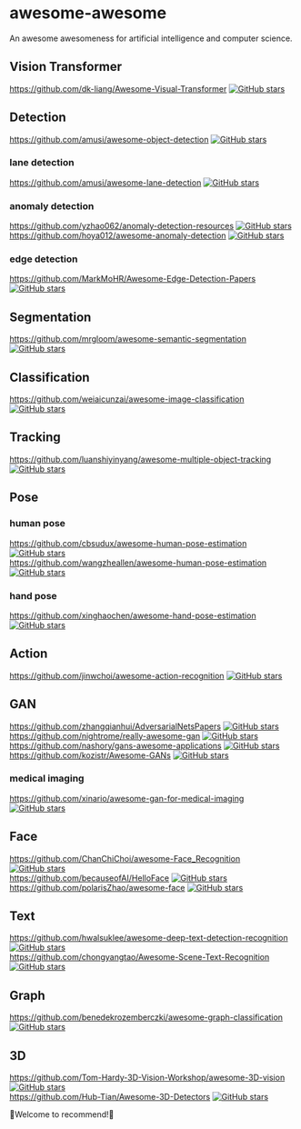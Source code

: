 # awesome-awesome
An awesome awesomeness for artificial intelligence and computer science.

## Vision Transformer
https://github.com/dk-liang/Awesome-Visual-Transformer [![GitHub stars](https://img.shields.io/github/stars/dk-liang/Awesome-Visual-Transformer.svg?logo=github&label=Stars)](https://github.com/dk-liang/Awesome-Visual-Transformer)

## Detection
https://github.com/amusi/awesome-object-detection [![GitHub stars](https://img.shields.io/github/stars/amusi/awesome-object-detection.svg?logo=github&label=Stars)](https://github.com/amusi/awesome-object-detection)
### lane detection
https://github.com/amusi/awesome-lane-detection [![GitHub stars](https://img.shields.io/github/stars/amusi/awesome-lane-detection.svg?logo=github&label=Stars)](https://github.com/amusi/awesome-lane-detection)
### anomaly detection
https://github.com/yzhao062/anomaly-detection-resources [![GitHub stars](https://img.shields.io/github/stars/yzhao062/anomaly-detection-resources.svg?logo=github&label=Stars)](https://github.com/yzhao062/anomaly-detection-resources)  
https://github.com/hoya012/awesome-anomaly-detection [![GitHub stars](https://img.shields.io/github/stars/hoya012/awesome-anomaly-detection.svg?logo=github&label=Stars)](https://github.com/hoya012/awesome-anomaly-detection)
### edge detection
https://github.com/MarkMoHR/Awesome-Edge-Detection-Papers [![GitHub stars](https://img.shields.io/github/stars/MarkMoHR/Awesome-Edge-Detection-Papers.svg?logo=github&label=Stars)](https://github.com/MarkMoHR/Awesome-Edge-Detection-Papers)

## Segmentation
https://github.com/mrgloom/awesome-semantic-segmentation [![GitHub stars](https://img.shields.io/github/stars/mrgloom/awesome-semantic-segmentation.svg?logo=github&label=Stars)](https://github.com/mrgloom/awesome-semantic-segmentation)

## Classification
https://github.com/weiaicunzai/awesome-image-classification [![GitHub stars](https://img.shields.io/github/stars/weiaicunzai/awesome-image-classification.svg?logo=github&label=Stars)](https://github.com/weiaicunzai/awesome-image-classification)

## Tracking
https://github.com/luanshiyinyang/awesome-multiple-object-tracking [![GitHub stars](https://img.shields.io/github/stars/luanshiyinyang/awesome-multiple-object-tracking.svg?logo=github&label=Stars)](https://github.com/luanshiyinyang/awesome-multiple-object-tracking)

## Pose
### human pose
https://github.com/cbsudux/awesome-human-pose-estimation [![GitHub stars](https://img.shields.io/github/stars/cbsudux/awesome-human-pose-estimation.svg?logo=github&label=Stars)](https://github.com/cbsudux/awesome-human-pose-estimation)  
https://github.com/wangzheallen/awesome-human-pose-estimation [![GitHub stars](https://img.shields.io/github/stars/wangzheallen/awesome-human-pose-estimation.svg?logo=github&label=Stars)](https://github.com/wangzheallen/awesome-human-pose-estimation)

### hand pose
https://github.com/xinghaochen/awesome-hand-pose-estimation [![GitHub stars](https://img.shields.io/github/stars/xinghaochen/awesome-hand-pose-estimation.svg?logo=github&label=Stars)](https://github.com/xinghaochen/awesome-hand-pose-estimation)

## Action
https://github.com/jinwchoi/awesome-action-recognition [![GitHub stars](https://img.shields.io/github/stars/jinwchoi/awesome-action-recognition.svg?logo=github&label=Stars)](https://github.com/jinwchoi/awesome-action-recognition)

## GAN
https://github.com/zhangqianhui/AdversarialNetsPapers [![GitHub stars](https://img.shields.io/github/stars/zhangqianhui/AdversarialNetsPapers.svg?logo=github&label=Stars)](https://github.com/zhangqianhui/AdversarialNetsPapers)  
https://github.com/nightrome/really-awesome-gan [![GitHub stars](https://img.shields.io/github/stars/nightrome/really-awesome-gan.svg?logo=github&label=Stars)](https://github.com/nightrome/really-awesome-gan)  
https://github.com/nashory/gans-awesome-applications [![GitHub stars](https://img.shields.io/github/stars/nashory/gans-awesome-applications.svg?logo=github&label=Stars)](https://github.com/nashory/gans-awesome-applications)  
https://github.com/kozistr/Awesome-GANs [![GitHub stars](https://img.shields.io/github/stars/kozistr/Awesome-GANs.svg?logo=github&label=Stars)](https://github.com/kozistr/Awesome-GANs)
### medical imaging
https://github.com/xinario/awesome-gan-for-medical-imaging [![GitHub stars](https://img.shields.io/github/stars/xinario/awesome-gan-for-medical-imaging.svg?logo=github&label=Stars)](https://github.com/xinario/awesome-gan-for-medical-imaging)

## Face
https://github.com/ChanChiChoi/awesome-Face_Recognition [![GitHub stars](https://img.shields.io/github/stars/ChanChiChoi/awesome-Face_Recognition.svg?logo=github&label=Stars)](https://github.com/ChanChiChoi/awesome-Face_Recognition)  
https://github.com/becauseofAI/HelloFace [![GitHub stars](https://img.shields.io/github/stars/becauseofAI/HelloFace.svg?logo=github&label=Stars)](https://github.com/becauseofAI/HelloFace)  
https://github.com/polarisZhao/awesome-face [![GitHub stars](https://img.shields.io/github/stars/polarisZhao/awesome-face.svg?logo=github&label=Stars)](https://github.com/polarisZhao/awesome-face)

## Text
https://github.com/hwalsuklee/awesome-deep-text-detection-recognition [![GitHub stars](https://img.shields.io/github/stars/hwalsuklee/awesome-deep-text-detection-recognition.svg?logo=github&label=Stars)](https://github.com/hwalsuklee/awesome-deep-text-detection-recognition)  
https://github.com/chongyangtao/Awesome-Scene-Text-Recognition [![GitHub stars](https://img.shields.io/github/stars/chongyangtao/Awesome-Scene-Text-Recognition.svg?logo=github&label=Stars)](https://github.com/chongyangtao/Awesome-Scene-Text-Recognition)

## Graph
https://github.com/benedekrozemberczki/awesome-graph-classification [![GitHub stars](https://img.shields.io/github/stars/benedekrozemberczki/awesome-graph-classification.svg?logo=github&label=Stars)](https://github.com/benedekrozemberczki/awesome-graph-classification)

## 3D
https://github.com/Tom-Hardy-3D-Vision-Workshop/awesome-3D-vision [![GitHub stars](https://img.shields.io/github/stars/Tom-Hardy-3D-Vision-Workshop/awesome-3D-vision.svg?logo=github&label=Stars)](https://github.com/Tom-Hardy-3D-Vision-Workshop/awesome-3D-vision)  
https://github.com/Hub-Tian/Awesome-3D-Detectors [![GitHub stars](https://img.shields.io/github/stars/Hub-Tian/Awesome-3D-Detectors.svg?logo=github&label=Stars)](https://github.com/Hub-Tian/Awesome-3D-Detectors)

:loudspeaker:Welcome to recommend!:clap:
